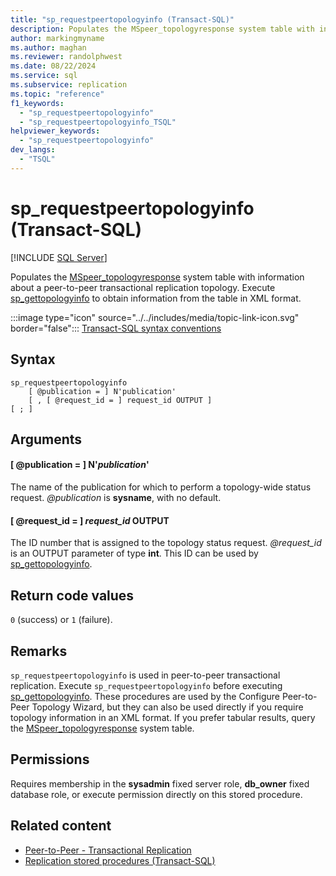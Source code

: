 ```yaml
---
title: "sp_requestpeertopologyinfo (Transact-SQL)"
description: Populates the MSpeer_topologyresponse system table with information about a peer-to-peer transactional replication topology.
author: markingmyname
ms.author: maghan
ms.reviewer: randolphwest
ms.date: 08/22/2024
ms.service: sql
ms.subservice: replication
ms.topic: "reference"
f1_keywords:
  - "sp_requestpeertopologyinfo"
  - "sp_requestpeertopologyinfo_TSQL"
helpviewer_keywords:
  - "sp_requestpeertopologyinfo"
dev_langs:
  - "TSQL"
---
```

# sp_requestpeertopologyinfo (Transact-SQL)

[!INCLUDE [SQL Server](../../includes/applies-to-version/sqlserver.md)]

Populates the [MSpeer_topologyresponse](../system-tables/mspeer-topologyresponse-transact-sql.md) system table with information about a peer-to-peer transactional replication topology. Execute [sp_gettopologyinfo](sp-gettopologyinfo-transact-sql.md) to obtain information from the table in XML format.

:::image type="icon" source="../../includes/media/topic-link-icon.svg" border="false"::: [Transact-SQL syntax conventions](../../t-sql/language-elements/transact-sql-syntax-conventions-transact-sql.md)

## Syntax

```syntaxsql
sp_requestpeertopologyinfo
    [ @publication = ] N'publication'
    [ , [ @request_id = ] request_id OUTPUT ]
[ ; ]
```

## Arguments

#### [ @publication = ] N'*publication*'

The name of the publication for which to perform a topology-wide status request. *@publication* is **sysname**, with no default.

#### [ @request_id = ] *request_id* OUTPUT

The ID number that is assigned to the topology status request. *@request_id* is an OUTPUT parameter of type **int**. This ID can be used by [sp_gettopologyinfo](sp-gettopologyinfo-transact-sql.md).

## Return code values

`0` (success) or `1` (failure).

## Remarks

`sp_requestpeertopologyinfo` is used in peer-to-peer transactional replication. Execute `sp_requestpeertopologyinfo` before executing [sp_gettopologyinfo](sp-gettopologyinfo-transact-sql.md). These procedures are used by the Configure Peer-to-Peer Topology Wizard, but they can also be used directly if you require topology information in an XML format. If you prefer tabular results, query the [MSpeer_topologyresponse](../system-tables/mspeer-topologyresponse-transact-sql.md) system table.

## Permissions

Requires membership in the **sysadmin** fixed server role, **db_owner** fixed database role, or execute permission directly on this stored procedure.

## Related content

- [Peer-to-Peer - Transactional Replication](../replication/transactional/peer-to-peer-transactional-replication.md)
- [Replication stored procedures (Transact-SQL)](replication-stored-procedures-transact-sql.md)
